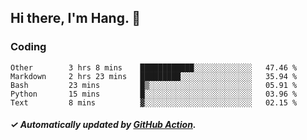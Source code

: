 ## Hi there, I'm Hang. 👋

### Coding

<!--START_SECTION:waka-->

```text
Other        3 hrs 8 mins    ████████████░░░░░░░░░░░░░   47.46 %
Markdown     2 hrs 23 mins   █████████░░░░░░░░░░░░░░░░   35.94 %
Bash         23 mins         █▒░░░░░░░░░░░░░░░░░░░░░░░   05.91 %
Python       15 mins         █░░░░░░░░░░░░░░░░░░░░░░░░   03.96 %
Text         8 mins          ▓░░░░░░░░░░░░░░░░░░░░░░░░   02.15 %
```

<!--END_SECTION:waka-->

##### ✓ Automatically updated by [GitHub Action](https://github.com/huhuhang/huhuhang/actions).
